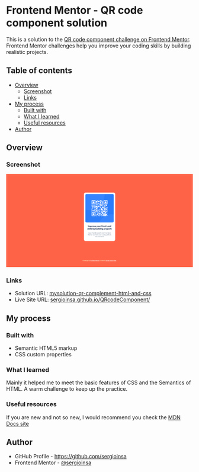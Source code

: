 # Frontend Mentor - QR code component solution

This is a solution to the [QR code component challenge on Frontend Mentor](https://www.frontendmentor.io/challenges/qr-code-component-iux_sIO_H). Frontend Mentor challenges help you improve your coding skills by building realistic projects. 

## Table of contents

- [Overview](#overview)
  - [Screenshot](#screenshot)
  - [Links](#links)
- [My process](#my-process)
  - [Built with](#built-with)
  - [What I learned](#what-i-learned)
  - [Useful resources](#useful-resources)
- [Author](#author)

## Overview

### Screenshot

![](images/Screenshot-QRCard.png)

### Links

- Solution URL: [mysolution-qr-complement-html-and-css](https://www.frontendmentor.io/solutions/qr-complement-html-and-css-5GnymOWdsW)
- Live Site URL: [sergioinsa.github.io/QRcodeComponent/](https://sergioinsa.github.io/QRcodeComponent/)

## My process

### Built with

- Semantic HTML5 markup
- CSS custom properties

### What I learned

Mainly it helped me to meet the basic features of CSS and the Semantics of HTML. A warm challenge to keep up the practice.


### Useful resources

If you are new and not so new, I would recommend you check the [MDN Docs site](https://developer.mozilla.org/es/)

## Author

- GitHub Profile - https://github.com/sergioinsa
- Frontend Mentor - [@sergioinsa](https://www.frontendmentor.io/profile/sergioinsa)
